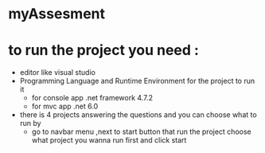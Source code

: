 # myAssesment

# to run the project you need :
  - editor like visual studio
  - Programming Language and Runtime Environment for the project to run it
    - for console app .net framework 4.7.2
    - for mvc app .net 6.0
  - there is 4 projects answering the questions and you can choose what to run by
    - go to navbar menu ,next to start button that run the project choose what project you wanna run first and click start 


